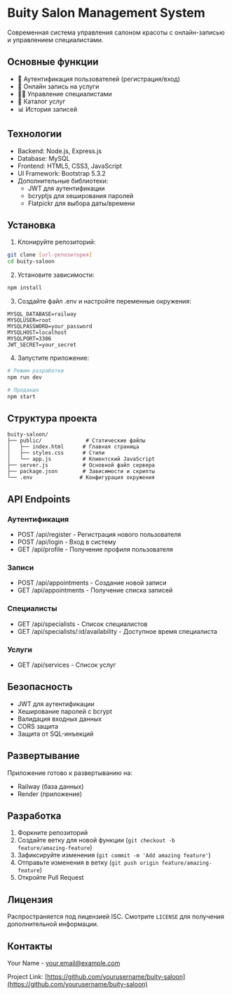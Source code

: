 # Buity Salon Management System

Современная система управления салоном красоты с онлайн-записью и управлением специалистами.

## Основные функции

- 👤 Аутентификация пользователей (регистрация/вход)
- 📅 Онлайн запись на услуги
- 👩‍💼 Управление специалистами
- 💅 Каталог услуг
- 📊 История записей

## Технологии

- Backend: Node.js, Express.js
- Database: MySQL
- Frontend: HTML5, CSS3, JavaScript
- UI Framework: Bootstrap 5.3.2
- Дополнительные библиотеки:
  - JWT для аутентификации
  - bcryptjs для хеширования паролей
  - Flatpickr для выбора даты/времени

## Установка

1. Клонируйте репозиторий:
```bash
git clone [url-репозитория]
cd buity-saloon
```

2. Установите зависимости:
```bash
npm install
```

3. Создайте файл .env и настройте переменные окружения:
```env
MYSQL_DATABASE=railway
MYSQLUSER=root
MYSQLPASSWORD=your_password
MYSQLHOST=localhost
MYSQLPORT=3306
JWT_SECRET=your_secret
```

4. Запустите приложение:
```bash
# Режим разработки
npm run dev

# Продакшн
npm start
```

## Структура проекта

```
buity-saloon/
├── public/              # Статические файлы
│   ├── index.html      # Главная страница
│   ├── styles.css      # Стили
│   └── app.js          # Клиентский JavaScript
├── server.js           # Основной файл сервера
├── package.json        # Зависимости и скрипты
└── .env               # Конфигурация окружения
```

## API Endpoints

### Аутентификация
- POST /api/register - Регистрация нового пользователя
- POST /api/login - Вход в систему
- GET /api/profile - Получение профиля пользователя

### Записи
- POST /api/appointments - Создание новой записи
- GET /api/appointments - Получение списка записей

### Специалисты
- GET /api/specialists - Список специалистов
- GET /api/specialists/:id/availability - Доступное время специалиста

### Услуги
- GET /api/services - Список услуг

## Безопасность

- JWT для аутентификации
- Хеширование паролей с bcrypt
- Валидация входных данных
- CORS защита
- Защита от SQL-инъекций

## Развертывание

Приложение готово к развертыванию на:
- Railway (база данных)
- Render (приложение)

## Разработка

1. Форкните репозиторий
2. Создайте ветку для новой функции (`git checkout -b feature/amazing-feature`)
3. Зафиксируйте изменения (`git commit -m 'Add amazing feature'`)
4. Отправьте изменения в ветку (`git push origin feature/amazing-feature`)
5. Откройте Pull Request

## Лицензия

Распространяется под лицензией ISC. Смотрите `LICENSE` для получения дополнительной информации.

## Контакты

Your Name - your.email@example.com

Project Link: [https://github.com/yourusername/buity-saloon](https://github.com/yourusername/buity-saloon)
